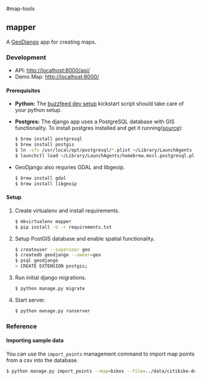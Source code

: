 #map-tools


## mapper

A [GeoDjango][1] app for creating maps.

### Development

- API: [http://localhost:8000/api/](http://localhost:8000/api/)
- Demo Map: [http://localhost:8000/](http://localhost:8000/)

#### Prerequisites

- __Python:__ The [buzzfeed dev setup][2] kickstart script should take care of your python setup.

- __Postgres:__ The django app uses a PostgreSQL database with GIS functionality. To install postgres installed and get it running([source][3]):

	``` bash
	$ brew install postgresql
	$ brew install postgis
	$ ln -sfv /usr/local/opt/postgresql/*.plist ~/Library/LaunchAgents
	$ launchctl load ~/Library/LaunchAgents/homebrew.mxcl.postgresql.plist
	```
- GeoDjango also requries GDAL and libgeoip.

	``` bash
	$ brew install gdal
	$ brew install libgeoip
	```

#### Setup

1. Create virtualenv and install requirements.

	``` bash
	$ mkvirtualenv mapper
	$ pip install -U -r requirements.txt
	```

2. Setup PostGIS database and enable spatial functionality.

	``` bash
	$ createuser --superuser geo
	$ createdb geodjango --owner=geo
	$ psql geodjango
	> CREATE EXTENSION postgis;
	```

4. Run initial django migrations.

	``` bash
	$ python manage.py migrate
	```
5. Start server.

	``` bash
	$ python manage.py runserver
	```


### Reference

#### Importing sample data

You can use the `import_points` management command to import map points from a csv into the database.

```bash
$ python manage.py import_points --map=bikes --file=../data/citibike-demo.csv
```


[1]: https://docs.djangoproject.com/en/dev/ref/contrib/gis/ "GeoDjango"
[2]: https://github.com/buzzfeed/buzzfeed_setup "BuzzFeed development setup"
[3]: https://www.codefellows.org/blog/three-battle-tested-ways-to-install-postgresql#macosx "How to install postgresql"

